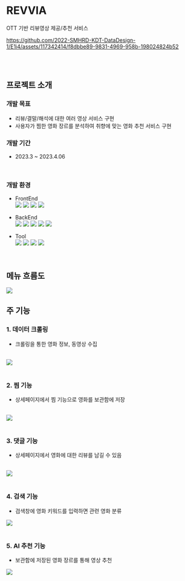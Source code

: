 # REVVIA
OTT 기반 리뷰영상 제공/추천 서비스
<br>


https://github.com/2022-SMHRD-KDT-DataDesign-1/E1i4/assets/117342414/f8dbbe89-9831-4969-958b-198024824b52

<br><br>


## 프로젝트 소개
### 개발 목표
- 리뷰/결말/해석에 대한 여러 영상 서비스 구현
- 사용자가 찜한 영화 장르를 분석하여 취향에 맞는 영화 추천 서비스 구현
  
### 개발 기간
  - 2023.3 ~ 2023.4.06
<br>

### 개발 환경
- FrontEnd
  <br>
<img src="https://img.shields.io/badge/HTML5-E34F26?style=flat-square&logo=html5&logoColor=white"/> <img src="https://img.shields.io/badge/CSS3-1572B6?style=flat-square&logo=css3&logoColor=white"/> <img src="https://img.shields.io/badge/JavaScript-F7DF1E?style=flat-square&logo=javascript&logoColor=black"/> <img src="https://img.shields.io/badge/jQuery-0769AD?style=flat-square&logo=jQuery&logoColor=white"/>

- BackEnd
  <br>
<img src="https://img.shields.io/badge/java-007396?style=flat-square&logo=java&logoColor=white"/> <img src="https://img.shields.io/badge/JSP-F37626?style=flat-square&logo=JSP&logoColor=black"/> <img src="https://img.shields.io/badge/Python-3776AB?style=flat-square&logo=Python&logoColor=white"/> <img src="https://img.shields.io/badge/Apache Tomcat-F8DC75?style=flat-square&logo=apachetomcat&logoColor=black"/>  <img src="https://img.shields.io/badge/Oracle-F80000?style=flat-square&logo=Oracle&logoColor=white"/>

- Tool
  <br>
<img src="https://img.shields.io/badge/Eclipse%20IDE-2C2255.svg?&style=flat-square&logo=Eclipse%20IDE&logoColor=white"/> <img src="https://img.shields.io/badge/Visual Studio Code-007ACC?style=flat-square&logo=Visual Studio Code&logoColor=white"/> <img src="https://img.shields.io/badge/Jupyter-F37626?style=flat-square&logo=Jupyter Code&logoColor=white"/> <img src="https://img.shields.io/badge/GitHub-181717?style=flat-square&logo=GitHub&logoColor=white"/>

<br>

## 메뉴 흐름도

<img src="https://github.com/2022-SMHRD-KDT-DataDesign-1/E1i4/assets/117342414/3aede37e-0004-4421-9925-5488a5f730fd"/>
<br>

## 주 기능
### 1. 데이터 크롤링
  - 크롤링을 통한 영화 정보, 동영상 수집
  <br>
  <img src="https://github.com/2022-SMHRD-KDT-DataDesign-1/E1i4/assets/117342414/2d31b582-3a9f-4bce-85b3-73a300da1906" />
  <br><br>
  
### 2. 찜 기능
  - 상세페이지에서 찜 기능으로 영화를 보관함에 저장
  <br>
  <img src="https://github.com/2022-SMHRD-KDT-DataDesign-1/E1i4/assets/117342414/8f5706bc-8398-495a-984c-93fcdc076c24" />
  <br><br>
  
### 3. 댓글 기능
  - 상세페이지에서 영화에 대한 리뷰를 남길 수 있음
  <br>
  <img src="https://github.com/2022-SMHRD-KDT-DataDesign-1/E1i4/assets/117342414/0e3a1592-21b5-403f-ad2c-23d12f0e2d5a" />
  <br><br>
  
### 4. 검색 기능
  - 검색창에 영화 키워드를 입력하면 관련 영화 분류
  <img src="https://github.com/2022-SMHRD-KDT-DataDesign-1/E1i4/assets/117342414/91c7ebf2-7b22-4518-93ab-05a8f0c769d2" />
  <br><br>
  
### 5. AI 추천 기능
  - 보관함에 저장된 영화 장르를 통해 영상 추천
  <img src="https://github.com/2022-SMHRD-KDT-DataDesign-1/E1i4/assets/117342414/6907d004-3232-438e-bf4e-53f57df971d8" />
  <br><br>
